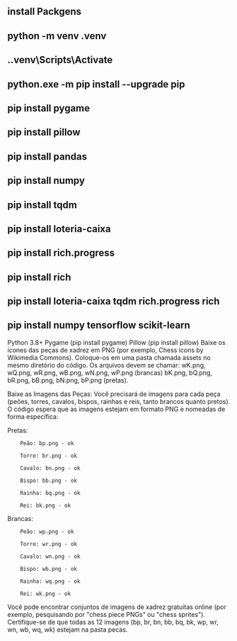 ## install Packgens

## python -m venv .venv

## .\.venv\Scripts\Activate
## python.exe -m pip install --upgrade pip

## pip install pygame

## pip install pillow

## pip install pandas
## pip install numpy
 
## pip install tqdm

## pip install loteria-caixa

## pip install rich.progress
## pip install rich

## pip install loteria-caixa tqdm rich.progress rich
## pip install numpy tensorflow scikit-learn

Python 3.8+
Pygame (pip install pygame)
Pillow (pip install pillow)
Baixe os ícones das peças de xadrez em PNG (por exemplo, Chess icons by Wikimedia Commons).
Coloque-os em uma pasta chamada assets no mesmo diretório do código.
Os arquivos devem se chamar: wK.png, wQ.png, wR.png, wB.png, wN.png, wP.png (brancas) 
                             bK.png, bQ.png, bR.png, bB.png, bN.png, bP.png (pretas).



Baixe as Imagens das Peças: Você precisará de imagens para cada peça (peões, torres, cavalos, bispos, rainhas e reis, tanto brancos quanto pretos). O código espera que as imagens estejam em formato PNG e nomeadas de forma específica:

Pretas:

        Peão: bp.png - ok

        Torre: br.png - ok

        Cavalo: bn.png - ok

        Bispo: bb.png - ok

        Rainha: bq.png - ok

        Rei: bk.png - ok

Brancas:

        Peão: wp.png - ok

        Torre: wr.png - ok

        Cavalo: wn.png - ok

        Bispo: wb.png - ok

        Rainha: wq.png - ok

        Rei: wk.png - ok

Você pode encontrar conjuntos de imagens de xadrez gratuitas online (por exemplo, pesquisando por "chess piece PNGs" ou "chess sprites"). Certifique-se de que todas as 12 imagens (bp, br, bn, bb, bq, bk, wp, wr, wn, wb, wq, wk) estejam na pasta pecas.